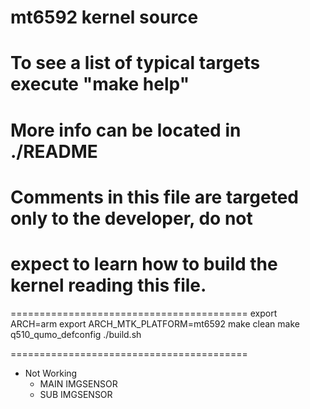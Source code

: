 mt6592 kernel source
=========================================
# To see a list of typical targets execute "make help"
# More info can be located in ./README
# Comments in this file are targeted only to the developer, do not
# expect to learn how to build the kernel reading this file.

=========================================
export ARCH=arm
export ARCH_MTK_PLATFORM=mt6592
make clean
make q510_qumo_defconfig
./build.sh

=========================================
* Not Working
  * MAIN IMGSENSOR
  * SUB IMGSENSOR
